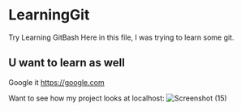 # LearningGit
Try Learning GitBash
Here in this file, I was trying to learn some git.

## U want to learn as well
Google it
https://google.com

Want to see how my project looks at localhost:
![Screenshot (15)](https://user-images.githubusercontent.com/66875383/116902409-b644e500-ac58-11eb-97e7-fc03d23fcb8c.png)

